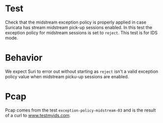 # Test

Check that the midstream exception policy is properly applied in case Suricata
has stream midstream pick-up sessions enabled. In this test the exception policy
for midstream sessions is set to ``reject``. This test is for IDS mode.

# Behavior

We expect Suri to error out without starting as ``reject`` isn't a valid
exception policy value when midstream picku-up sessions are enabled.


# Pcap

Pcap comes from the test ``exception-policy-midstream-03`` and is the result of a
curl to www.testmyids.com.
